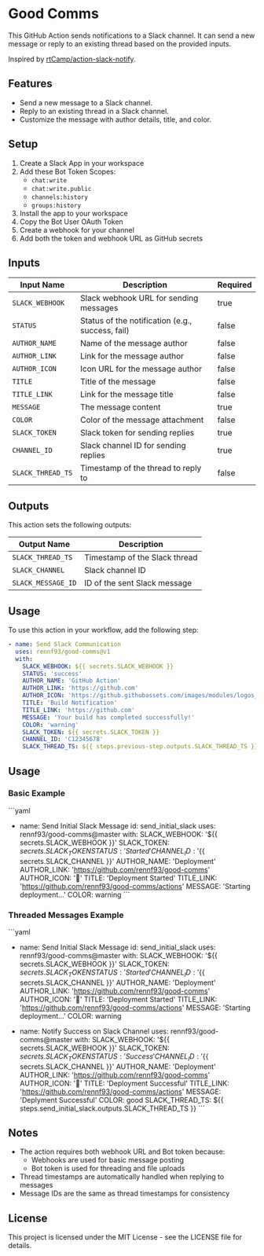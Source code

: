 # Good Comms

This GitHub Action sends notifications to a Slack channel. It can send a new message or reply to an existing thread based on the provided inputs.

Inspired by [rtCamp/action-slack-notify](https://github.com/rtCamp/action-slack-notify).

## Features

- Send a new message to a Slack channel.
- Reply to an existing thread in a Slack channel.
- Customize the message with author details, title, and color.

## Setup

1. Create a Slack App in your workspace
2. Add these Bot Token Scopes:
   - `chat:write`
   - `chat:write.public`
   - `channels:history`
   - `groups:history`
3. Install the app to your workspace
4. Copy the Bot User OAuth Token
5. Create a webhook for your channel
6. Add both the token and webhook URL as GitHub secrets

## Inputs

| Input Name         | Description                                     | Required |
| ------------------ | ----------------------------------------------- | -------- |
| `SLACK_WEBHOOK`    | Slack webhook URL for sending messages          | true     |
| `STATUS`           | Status of the notification (e.g., success, fail)| false    |
| `AUTHOR_NAME`      | Name of the message author                      | false    |
| `AUTHOR_LINK`      | Link for the message author                     | false    |
| `AUTHOR_ICON`      | Icon URL for the message author                 | false    |
| `TITLE`            | Title of the message                            | false    |
| `TITLE_LINK`       | Link for the message title                      | false    |
| `MESSAGE`          | The message content                             | true     |
| `COLOR`            | Color of the message attachment                 | false    |
| `SLACK_TOKEN`      | Slack token for sending replies                 | true     |
| `CHANNEL_ID`       | Slack channel ID for sending replies            | true     |
| `SLACK_THREAD_TS`  | Timestamp of the thread to reply to             | false    |

## Outputs

This action sets the following outputs:

| Output Name        | Description                                     |
| ------------------ | ----------------------------------------------- |
| `SLACK_THREAD_TS`  | Timestamp of the Slack thread                   |
| `SLACK_CHANNEL`    | Slack channel ID                                |
| `SLACK_MESSAGE_ID` | ID of the sent Slack message                    |

## Usage

To use this action in your workflow, add the following step:

```yaml
- name: Send Slack Communication
  uses: rennf93/good-comms@v1
  with:
    SLACK_WEBHOOK: ${{ secrets.SLACK_WEBHOOK }}
    STATUS: 'success'
    AUTHOR_NAME: 'GitHub Action'
    AUTHOR_LINK: 'https://github.com'
    AUTHOR_ICON: 'https://github.githubassets.com/images/modules/logos_page/GitHub-Mark.png'
    TITLE: 'Build Notification'
    TITLE_LINK: 'https://github.com'
    MESSAGE: 'Your build has completed successfully!'
    COLOR: 'warning'
    SLACK_TOKEN: ${{ secrets.SLACK_TOKEN }}
    CHANNEL_ID: 'C12345678'
    SLACK_THREAD_TS: ${{ steps.previous-step.outputs.SLACK_THREAD_TS }}
```

## Usage

### Basic Example

\```yaml
- name: Send Initial Slack Message
  id: send_initial_slack
  uses: rennf93/good-comms@master
  with:
    SLACK_WEBHOOK: '${{ secrets.SLACK_WEBHOOK }}'
    SLACK_TOKEN: ${{ secrets.SLACK_TOKEN }}
    STATUS: 'Started'
    CHANNEL_ID: '${{ secrets.SLACK_CHANNEL }}'
    AUTHOR_NAME: 'Deployment'
    AUTHOR_LINK: 'https://github.com/rennf93/good-comms'
    AUTHOR_ICON: ':rocket:'
    TITLE: 'Deployment Started'
    TITLE_LINK: 'https://github.com/rennf93/good-comms/actions'
    MESSAGE: 'Starting deployment...'
    COLOR: warning
\```

### Threaded Messages Example

\```yaml
- name: Send Initial Slack Message
  id: send_initial_slack
  uses: rennf93/good-comms@master
  with:
    SLACK_WEBHOOK: '${{ secrets.SLACK_WEBHOOK }}'
    SLACK_TOKEN: ${{ secrets.SLACK_TOKEN }}
    STATUS: 'Started'
    CHANNEL_ID: '${{ secrets.SLACK_CHANNEL }}'
    AUTHOR_NAME: 'Deployment'
    AUTHOR_LINK: 'https://github.com/rennf93/good-comms'
    AUTHOR_ICON: ':rocket:'
    TITLE: 'Deployment Started'
    TITLE_LINK: 'https://github.com/rennf93/good-comms/actions'
    MESSAGE: 'Starting deployment...'
    COLOR: warning

- name: Notify Success on Slack Channel
      uses: rennf93/good-comms@master
      with:
        SLACK_WEBHOOK: '${{ secrets.SLACK_WEBHOOK }}'
        SLACK_TOKEN: ${{ secrets.SLACK_TOKEN }}
        STATUS: 'Success'
        CHANNEL_ID: '${{ secrets.SLACK_CHANNEL }}'
        AUTHOR_NAME: 'Deployment'
        AUTHOR_LINK: 'https://github.com/rennf93/good-comms'
        AUTHOR_ICON: ':gem:'
        TITLE: 'Deployment Successful'
        TITLE_LINK: 'https://github.com/rennf93/good-comms/actions'
        MESSAGE: 'Deplyment Successful'
        COLOR: good
        SLACK_THREAD_TS: ${{ steps.send_initial_slack.outputs.SLACK_THREAD_TS }}
\```


## Notes

- The action requires both webhook URL and Bot token because:
  - Webhooks are used for basic message posting
  - Bot token is used for threading and file uploads
- Thread timestamps are automatically handled when replying to messages
- Message IDs are the same as thread timestamps for consistency

## License

This project is licensed under the MIT License - see the LICENSE file for details.
